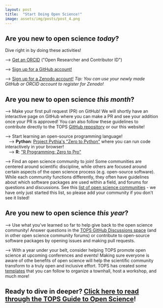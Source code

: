 ```yaml
---
layout: post
title:  "Start Doing Open Science!"
image: assets/img/posts/post_4.png
---
```

## Are you new to open science *today*?
Dive right in by doing these activities!

--> [Get an ORCID](https://orcid.org/register) ("Open Researcher and Contributor ID") 

--> [Sign up for a GitHub account!](https://github.com/signup?ref_cta=Sign+up&ref_loc=header+logged+out&ref_page=%2F&source=header-home)

--> [Sign up for a Zenodo account!](https://zenodo.org/signup/) *Tip: You can use your newly made GitHub or ORCID account to register for Zenodo!*


## Are you new to open science *this month*?

--> Make your first pull request (PR) on GitHub! We will shortly have an interactive page on GitHub where you can make a PR and see your addition once your PR is approved! You can also follow these guidelines to contribute directly to the TOPS [GitHub repository](https://github.com/nasa/Transform-to-Open-Science) or our this website!

--> Start learning an open-source programming language!  
&nbsp;&nbsp;&nbsp;--> **Python**: [Project Pythia's "Zero to Python"](https://foundations.projectpythia.org/foundations/quickstart.html) where you can run code interactively in your browser!  
&nbsp;&nbsp;&nbsp;--> **R**: ["R Programming: Zero to Pro"](https://r02pro.github.io/index.html#preface)

--> Find an open science community to join! Some communities are centered around scientific discipline, while others are focused around certain aspects of the open science process (e.g. open-source software). While each community functions differently, they often have guidelines about which software packages are used within a field, and forums for questions and discussions. See this [list of open science communities](https://nasa.github.io/Transform-to-Open-Science-Book/Open_Science_Cookbook/reading_list.html#open-science-communities-blogs-and-mentorship) - we have only just started this list, so please add your community if you don't see it listed!


## Are you new to open science *this year*?

--> Use what you've learned so far to help give back to the open science community! Answer questions in the [TOPS GitHub Discussions space](https://github.com/nasa/Transform-to-Open-Science/discussions) (and in other open science community forums) or contribute to open-source software packages by opening issues and making pull requests. 

--> With a year under your belt, consider helping TOPS promote open science at upcoming conferences and events! Making sure everyone is aware of othe benefits of open science will help the scientific community transform to a truly open and inclusive effort. TOPS has created some [templates](https://nasa.github.io/Transform-to-Open-Science-Book/Organizing_OS_Activities/readme.html) that you can follow to organize a townhall, host a workshop, and much more! 

## Ready to dive in deeper? [Click here to read through the TOPS Guide to Open Science](https://nasa.github.io/Transform-to-Open-Science-Book/Open_Science_Cookbook/Your_Open_Science_Journey.html#section-1-core-open-science-skills)!
